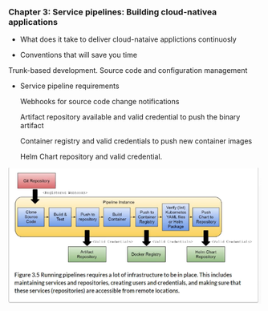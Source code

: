 ### Chapter 3: Service pipelines: Building cloud-nativea applications

- What does it take to deliver cloud-nataive applictions continuosly

- Conventions that will save you time

 Trunk-based development. 
 Source code and configuration management


- Service pipeline requirements

   Webhooks for source code change notifications

   Artifact repository available and valid credential to push the binary artifact

   Container registry and valid credentials to push new container images

   Helm Chart repository and valid credential.

![./images/svc-pipeline.png](./images/svc-pipeline.png)
